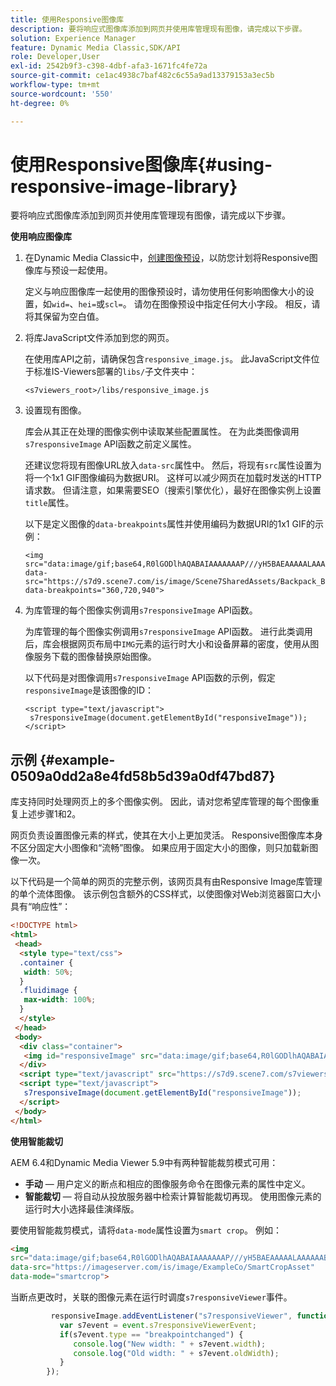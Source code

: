 ```yaml
---
title: 使用Responsive图像库
description: 要将响应式图像库添加到网页并使用库管理现有图像，请完成以下步骤。
solution: Experience Manager
feature: Dynamic Media Classic,SDK/API
role: Developer,User
exl-id: 2542b9f3-c398-4dbf-afa3-1671fc4fe72a
source-git-commit: ce1ac4938c7baf482c6c55a9ad13379153a3ec5b
workflow-type: tm+mt
source-wordcount: '550'
ht-degree: 0%

---
```


# 使用Responsive图像库{#using-responsive-image-library}

要将响应式图像库添加到网页并使用库管理现有图像，请完成以下步骤。

**使用响应图像库**

1. 在Dynamic Media Classic中，[创建图像预设](https://experienceleague.adobe.com/docs/dynamic-media-classic/using/image-sizing/setting-image-presets.html#image-sizing)，以防您计划将Responsive图像库与预设一起使用。

   定义与响应图像库一起使用的图像预设时，请勿使用任何影响图像大小的设置，如`wid=`、`hei=`或`scl=`。 请勿在图像预设中指定任何大小字段。 相反，请将其保留为空白值。
1. 将库JavaScript文件添加到您的网页。

   在使用库API之前，请确保包含`responsive_image.js`。 此JavaScript文件位于标准IS-Viewers部署的`libs/`子文件夹中：

   `<s7viewers_root>/libs/responsive_image.js`
1. 设置现有图像。

   库会从其正在处理的图像实例中读取某些配置属性。 在为此类图像调用`s7responsiveImage` API函数之前定义属性。

   还建议您将现有图像URL放入`data-src`属性中。 然后，将现有`src`属性设置为将一个1x1 GIF图像编码为数据URI。 这样可以减少网页在加载时发送的HTTP请求数。 但请注意，如果需要SEO（搜索引擎优化），最好在图像实例上设置`title`属性。


   以下是定义图像的`data-breakpoints`属性并使用编码为数据URI的1x1 GIF的示例：

   ```
   <img src="data:image/gif;base64,R0lGODlhAQABAIAAAAAAAP///yH5BAEAAAAALAAAAAABAAEAAAIBRAA7" data-src="https://s7d9.scene7.com/is/image/Scene7SharedAssets/Backpack_B" data-breakpoints="360,720,940">
   ```


1. 为库管理的每个图像实例调用`s7responsiveImage` API函数。

   为库管理的每个图像实例调用`s7responsiveImage` API函数。 进行此类调用后，库会根据网页布局中`IMG`元素的运行时大小和设备屏幕的密度，使用从图像服务下载的图像替换原始图像。

   以下代码是对图像调用`s7responsiveImage` API函数的示例，假定`responsiveImage`是该图像的ID：

   ```
   <script type="text/javascript"> 
    s7responsiveImage(document.getElementById("responsiveImage")); 
   </script>
   ```

## 示例 {#example-0509a0dd2a8e4fd58b5d39a0df47bd87}

库支持同时处理网页上的多个图像实例。 因此，请对您希望库管理的每个图像重复上述步骤1和2。

网页负责设置图像元素的样式，使其在大小上更加灵活。 Responsive图像库本身不区分固定大小图像和“流畅”图像。 如果应用于固定大小的图像，则只加载新图像一次。


以下代码是一个简单的网页的完整示例，该网页具有由Responsive Image库管理的单个流体图像。 该示例包含额外的CSS样式，以使图像对Web浏览器窗口大小具有“响应性”：

```html {.line-numbers}
<!DOCTYPE html> 
<html> 
 <head> 
  <style type="text/css"> 
  .container { 
   width: 50%; 
  } 
  .fluidimage { 
   max-width: 100%; 
  } 
  </style> 
 </head> 
 <body> 
  <div class="container"> 
   <img id="responsiveImage" src="data:image/gif;base64,R0lGODlhAQABAIAAAAAAAP///yH5BAEAAAAALAAAAAABAAEAAAIBRAA7" data-src="https://s7d9.scene7.com/is/image/Scene7SharedAssets/Backpack_B" data-breakpoints="200,400,600,800" class="fluidimage"> 
  </div> 
  <script type="text/javascript" src="https://s7d9.scene7.com/s7viewers/libs/responsive_image.js"></script> 
  <script type="text/javascript"> 
   s7responsiveImage(document.getElementById("responsiveImage")); 
  </script> 
 </body> 
</html>
```


**使用智能裁切**

AEM 6.4和Dynamic Media Viewer 5.9中有两种智能裁剪模式可用：

* **手动** — 用户定义的断点和相应的图像服务命令在图像元素的属性中定义。
* **智能裁切** — 将自动从投放服务器中检索计算智能裁切再现。 使用图像元素的运行时大小选择最佳演绎版。

要使用智能裁剪模式，请将`data-mode`属性设置为`smart crop`。 例如：

```html {.line-numbers}
<img 
src="data:image/gif;base64,R0lGODlhAQABAIAAAAAAAP///yH5BAEAAAAALAAAAAABAAEAAAIBRAA7" 
data-src="https://imageserver.com/is/image/ExampleCo/SmartCropAsset" 
data-mode="smartcrop">
```

当断点更改时，关联的图像元素在运行时调度`s7responsiveViewer`事件。

```javascript {.line-numbers}
         responsiveImage.addEventListener("s7responsiveViewer", function (event) { 
           var s7event = event.s7responsiveViewerEvent; 
           if(s7event.type == "breakpointchanged") { 
              console.log("New width: " + s7event.width); 
              console.log("Old width: " + s7event.oldWidth); 
           } 
        });
```
